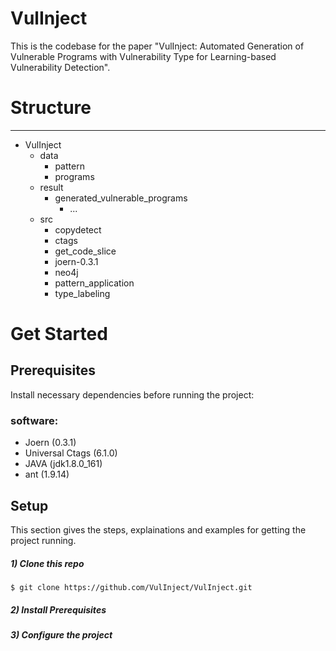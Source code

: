 # VulInject
This is the codebase for the paper "VulInject: Automated Generation of Vulnerable Programs with Vulnerability Type for Learning-based Vulnerability Detection".

# Structure
---

+ VulInject
    + data
        + pattern
        + programs
    + result
        + generated_vulnerable_programs
            + ...
    + src
        + copydetect
        + ctags
        + get_code_slice
        + joern-0.3.1
        + neo4j
        + pattern_application
        + type_labeling

# Get Started
## Prerequisites
Install necessary dependencies before running the project:
### software:
- Joern (0.3.1)
- Universal Ctags (6.1.0)
- JAVA (jdk1.8.0_161)
- ant (1.9.14)

## Setup
This section gives the steps, explainations and examples for getting the project running.
##### 1) Clone this repo
``` console
$ git clone https://github.com/VulInject/VulInject.git
```

##### 2) Install Prerequisites
##### 3) Configure the project

